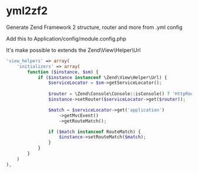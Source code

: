 yml2zf2
=======

Generate Zend Framework 2 structure, router and more from .yml config


Add this to Application/config/module.config.php

It's make possible to extends the Zend\View\Helper\Url 
```php
'view_helpers' => array(
    'initializers' => array(
        function ($instance, $sm) {
            if ($instance instanceof \Zend\View\Helper\Url) {
                $serviceLocator = $sm->getServiceLocator();
                
                $router = \Zend\Console\Console::isConsole() ? 'HttpRouter' : 'Router';
                $instance->setRouter($serviceLocator->get($router));

                $match = $serviceLocator->get('application')
                    ->getMvcEvent()
                    ->getRouteMatch();

                if ($match instanceof RouteMatch) {
                    $instance->setRouteMatch($match);
                }
            }
        }
    )
),
```
